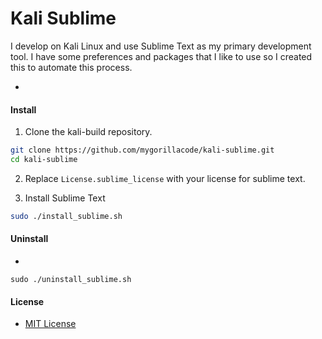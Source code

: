 # Kali Sublime 

I develop on Kali Linux and use Sublime Text as my primary development tool. I have some preferences and packages that I like to use so I created this to automate this process.

-

#### Install

1. Clone the kali-build repository.

 ```bash
 git clone https://github.com/mygorillacode/kali-sublime.git
 cd kali-sublime
 ```

2. Replace `License.sublime_license` with your license for sublime text.

3. Install Sublime Text

 ```bash
 sudo ./install_sublime.sh
 ```


#### Uninstall
-
 ```
 sudo ./uninstall_sublime.sh
 ```


#### License

* [MIT License](https://github.com/mygorillacode/kali-sublime/license.txt)